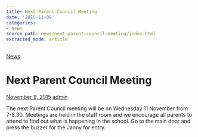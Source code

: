 ```yaml
---
title: Next Parent Council Meeting
date: '2015-11-09'
categories:
- News
source_path: news/next-parent-council-meeting/index.html
extracted_mode: article
---
```

[News](category/news/)

# Next Parent Council Meeting

[November 9, 2015](news/next-parent-council-meeting/) [admin](author/admin/)

The next Parent Council meeting will be on Wednesday 11 November from 7-8.30. Meetings are held in the staff room and we encourage all parents to attend to find out what is happening in the school. Go to the main door and press the buzzer for the Janny for entry.
